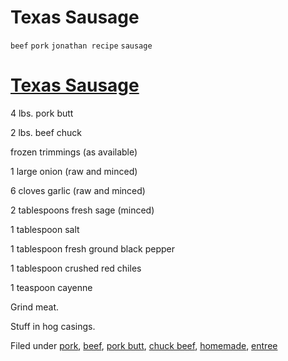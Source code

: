 # Texas Sausage

`beef` `pork` `jonathan recipe` `sausage`

# [Texas Sausage](http://hashtagrecipes.tumblr.com/post/109722658017/texas-sausage)

4 lbs. pork butt

2 lbs. beef chuck

frozen trimmings \(as available\)

1 large onion \(raw and minced\)

6 cloves garlic \(raw and minced\)

2 tablespoons fresh sage \(minced\)

1 tablespoon salt

1 tablespoon fresh ground black pepper

1 tablespoon crushed red chiles

1 teaspoon cayenne

Grind meat.

Stuff in hog casings.

Filed under [pork](http://hashtagrecipes.tumblr.com/tagged/pork), [beef](http://hashtagrecipes.tumblr.com/tagged/beef), [pork butt](http://hashtagrecipes.tumblr.com/tagged/pork-butt), [chuck beef](http://hashtagrecipes.tumblr.com/tagged/chuck-beef), [homemade](http://hashtagrecipes.tumblr.com/tagged/homemade), [entree](http://hashtagrecipes.tumblr.com/tagged/entree)
